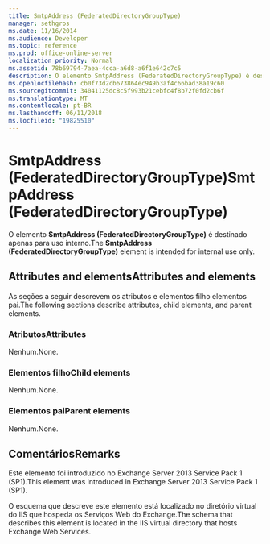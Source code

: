 ```yaml
---
title: SmtpAddress (FederatedDirectoryGroupType)
manager: sethgros
ms.date: 11/16/2014
ms.audience: Developer
ms.topic: reference
ms.prod: office-online-server
localization_priority: Normal
ms.assetid: 78b69794-7aea-4cca-a6d8-a6f1e642c7c5
description: O elemento SmtpAddress (FederatedDirectoryGroupType) é destinado apenas para uso interno.
ms.openlocfilehash: cb0f73d2cb673864ec949b3af4c66bad38a19c60
ms.sourcegitcommit: 34041125dc8c5f993b21cebfc4f8b72f0fd2cb6f
ms.translationtype: MT
ms.contentlocale: pt-BR
ms.lasthandoff: 06/11/2018
ms.locfileid: "19825510"
---
```

# <a name="smtpaddress-federateddirectorygrouptype"></a><span data-ttu-id="63dfb-103">SmtpAddress (FederatedDirectoryGroupType)</span><span class="sxs-lookup"><span data-stu-id="63dfb-103">SmtpAddress (FederatedDirectoryGroupType)</span></span>

<span data-ttu-id="63dfb-104">O elemento **SmtpAddress (FederatedDirectoryGroupType)** é destinado apenas para uso interno.</span><span class="sxs-lookup"><span data-stu-id="63dfb-104">The **SmtpAddress (FederatedDirectoryGroupType)** element is intended for internal use only.</span></span> 

## <a name="attributes-and-elements"></a><span data-ttu-id="63dfb-105">Attributes and elements</span><span class="sxs-lookup"><span data-stu-id="63dfb-105">Attributes and elements</span></span>

<span data-ttu-id="63dfb-106">As seções a seguir descrevem os atributos e elementos filho elementos pai.</span><span class="sxs-lookup"><span data-stu-id="63dfb-106">The following sections describe attributes, child elements, and parent elements.</span></span>
  
### <a name="attributes"></a><span data-ttu-id="63dfb-107">Atributos</span><span class="sxs-lookup"><span data-stu-id="63dfb-107">Attributes</span></span>

<span data-ttu-id="63dfb-108">Nenhum.</span><span class="sxs-lookup"><span data-stu-id="63dfb-108">None.</span></span>
  
### <a name="child-elements"></a><span data-ttu-id="63dfb-109">Elementos filho</span><span class="sxs-lookup"><span data-stu-id="63dfb-109">Child elements</span></span>

<span data-ttu-id="63dfb-110">Nenhum.</span><span class="sxs-lookup"><span data-stu-id="63dfb-110">None.</span></span>
  
### <a name="parent-elements"></a><span data-ttu-id="63dfb-111">Elementos pai</span><span class="sxs-lookup"><span data-stu-id="63dfb-111">Parent elements</span></span>

<span data-ttu-id="63dfb-112">Nenhum.</span><span class="sxs-lookup"><span data-stu-id="63dfb-112">None.</span></span>
  
## <a name="remarks"></a><span data-ttu-id="63dfb-113">Comentários</span><span class="sxs-lookup"><span data-stu-id="63dfb-113">Remarks</span></span>

<span data-ttu-id="63dfb-114">Este elemento foi introduzido no Exchange Server 2013 Service Pack 1 (SP1).</span><span class="sxs-lookup"><span data-stu-id="63dfb-114">This element was introduced in Exchange Server 2013 Service Pack 1 (SP1).</span></span>
  
<span data-ttu-id="63dfb-115">O esquema que descreve este elemento está localizado no diretório virtual do IIS que hospeda os Serviços Web do Exchange.</span><span class="sxs-lookup"><span data-stu-id="63dfb-115">The schema that describes this element is located in the IIS virtual directory that hosts Exchange Web Services.</span></span>
  

